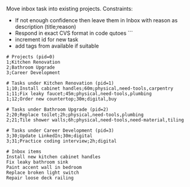 Move inbox task into existing projects. 
Constraints:
* If not enough confidence then leave them in Inbox  with reason as description (title;reason)
* Respond in exact CVS format in code qutoes ```
* increment id for new task
* add tags from available if suitable

```
# Projects (pid=0)
1;Kitchen Renovation
2;Bathroom Upgrade
3;Career Development

# Tasks under Kitchen Renovation (pid=1)
1;10;Install cabinet handles;60m;physical,need-tools,carpentry
1;11;Fix leaky faucet;45m;physical,need-tools,plumbing
1;12;Order new countertop;30m;digital,buy

# Tasks under Bathroom Upgrade (pid=2)
2;20;Replace toilet;2h;physical,need-tools,plumbing
2;21;Tile shower walls;6h;physical,need-tools,need-material,tiling

# Tasks under Career Development (pid=3)
3;30;Update LinkedIn;30m;digital
3;31;Practice coding interview;2h;digital

# Inbox items 
Install new kitchen cabinet handles
Fix leaky bathroom sink
Paint accent wall in bedroom
Replace broken light switch
Repair loose deck railing
```
